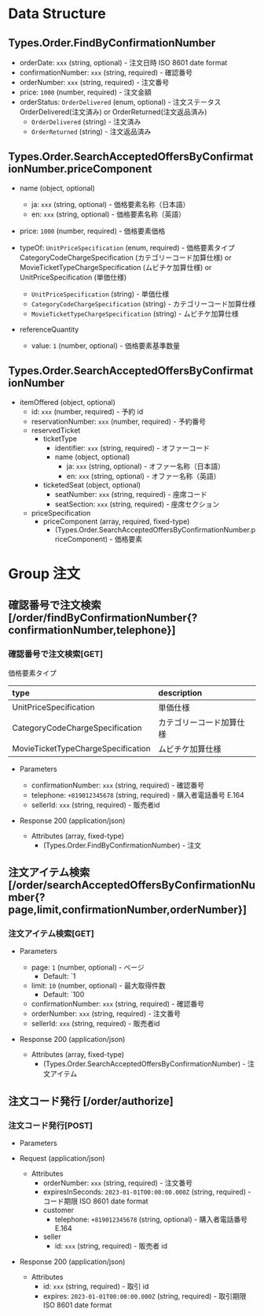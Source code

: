 # Data Structure

## Types.Order.FindByConfirmationNumber

-   orderDate: `xxx` (string, optional) - 注文日時 ISO 8601 date format
-   confirmationNumber: `xxx` (string, required) - 確認番号
-   orderNumber: `xxx` (string, required) - 注文番号
-   price: `1000` (number, required) - 注文金額
-   orderStatus: `OrderDelivered` (enum, optional) - 注文ステータス OrderDelivered(注文済み) or OrderReturned(注文返品済み)
    -   `OrderDelivered` (string) - 注文済み
    -   `OrderReturned` (string) - 注文返品済み

## Types.Order.SearchAcceptedOffersByConfirmationNumber.priceComponent

-   name (object, optional)
    -   ja: `xxx` (string, optional) - 価格要素名称（日本語）
    -   en: `xxx` (string, optional) - 価格要素名称（英語）
-   price: `1000` (number, required) - 価格要素価格
-   typeOf: `UnitPriceSpecification` (enum, required) - 価格要素タイプ CategoryCodeChargeSpecification (カテゴリーコード加算仕様) or MovieTicketTypeChargeSpecification (ムビチケ加算仕様) or UnitPriceSpecification (単価仕様)
    -   `UnitPriceSpecification` (string) - 単価仕様
    -   `CategoryCodeChargeSpecification` (string) - カテゴリーコード加算仕様
    -   `MovieTicketTypeChargeSpecification` (string) - ムビチケ加算仕様
-   referenceQuantity

    -   value: `1` (number, optional) - 価格要素基準数量

## Types.Order.SearchAcceptedOffersByConfirmationNumber

-   itemOffered (object, optional)
    -   id: `xxx` (number, required) - 予約 id
    -   reservationNumber: `xxx` (number, required) - 予約番号
    -   reservedTicket
        -   ticketType
            -   identifier: `xxx` (string, required) - オファーコード
            -   name (object, optional)
                -   ja: `xxx` (string, optional) - オファー名称（日本語）
                -   en: `xxx` (string, optional) - オファー名称（英語）
        -   ticketedSeat (object, optional)
            -   seatNumber: `xxx` (string, required) - 座席コード
            -   seatSection: `xxx` (string, required) - 座席セクション
    -   priceSpecification
        -   priceComponent (array, required, fixed-type)
            -   (Types.Order.SearchAcceptedOffersByConfirmationNumber.priceComponent) - 価格要素

# Group 注文
        

## 確認番号で注文検索 [/order/findByConfirmationNumber{?confirmationNumber,telephone}]

### 確認番号で注文検索[GET]

価格要素タイプ

| type                               | description              |
| :--------------------------------- | :----------------------- |
| UnitPriceSpecification             | 単価仕様                 |
| CategoryCodeChargeSpecification    | カテゴリーコード加算仕様 |
| MovieTicketTypeChargeSpecification | ムビチケ加算仕様         |

-   Parameters

    -   confirmationNumber: `xxx` (string, required) - 確認番号
    -   telephone: `+819012345678` (string, required) - 購入者電話番号 E.164
    -   sellerId: `xxx` (string, required) - 販売者id

-   Response 200 (application/json)

    -   Attributes (array, fixed-type)
        -   (Types.Order.FindByConfirmationNumber) - 注文

<!-- include(../../response/400.md) -->

## 注文アイテム検索 [/order/searchAcceptedOffersByConfirmationNumber{?page,limit,confirmationNumber,orderNumber}]

### 注文アイテム検索[GET]

-   Parameters

    -   page: `1` (number, optional) - ページ
        -   Default: `1
    -   limit: `10` (number, optional) - 最大取得件数
        -   Default: `100
    -   confirmationNumber: `xxx` (string, required) - 確認番号
    -   orderNumber: `xxx` (string, required) - 注文番号
    -   sellerId: `xxx` (string, required) - 販売者id

-   Response 200 (application/json)

    -   Attributes (array, fixed-type)
        -   (Types.Order.SearchAcceptedOffersByConfirmationNumber) - 注文アイテム

<!-- include(../../response/400.md) -->

## 注文コード発行 [/order/authorize]

### 注文コード発行[POST]

-   Parameters


-   Request (application/json)

    -   Attributes
        -   orderNumber: `xxx` (string, required) - 注文番号
        -   expiresInSeconds: `2023-01-01T00:00:00.000Z` (string, required) - コード期限 ISO 8601 date format
        -   customer
            -   telephone: `+819012345678` (string, optional) - 購入者電話番号 E.164
        -   seller
            -   id: `xxx` (string, required) - 販売者 id

-   Response 200 (application/json)

    -   Attributes
        -   id: `xxx` (string, required) - 取引 id
        -   expires: `2023-01-01T00:00:00.000Z` (string, required) - 取引期限 ISO 8601 date format

<!-- include(../../response/400.md) -->
